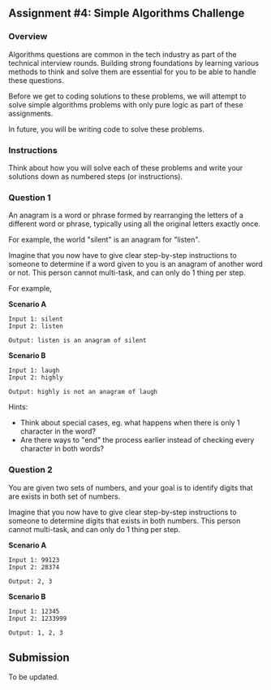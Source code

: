 ## Assignment #4: Simple Algorithms Challenge

### Overview

Algorithms questions are common in the tech industry as part of the technical
interview rounds. Building strong foundations by learning various methods to
think and solve them are essential for you to be able to handle these questions.

Before we get to coding solutions to these problems, we will attempt to solve
simple algorithms problems with only pure logic as part of these assignments.

In future, you will be writing code to solve these problems.


### Instructions

Think about how you will solve each of these problems and write your solutions
down as numbered steps (or instructions).

### Question 1

An anagram is a word or phrase formed by rearranging the letters of a different
word or phrase, typically using all the original letters exactly once.

For example, the world "silent" is an anagram for "listen".

Imagine that you now have to give clear step-by-step instructions to someone
to determine if a word given to you is an anagram of another word or not. This
person cannot multi-task, and can only do 1 thing per step.

For example,

**Scenario A**
```
Input 1: silent
Input 2: listen

Output: listen is an anagram of silent
```

**Scenario B**
```
Input 1: laugh
Input 2: highly

Output: highly is not an anagram of laugh
```

Hints:
- Think about special cases, eg. what happens when there is only 1 character in the word?
- Are there ways to "end" the process earlier instead of checking every character in both words?


### Question 2

You are given two sets of numbers, and your goal is to identify digits that are
exists in both set of numbers.

Imagine that you now have to give clear step-by-step instructions to someone
to determine digits that exists in both numbers. This person cannot multi-task,
and can only do 1 thing per step.

**Scenario A**
```
Input 1: 99123
Input 2: 28374

Output: 2, 3
```

**Scenario B**
```
Input 1: 12345
Input 2: 1233999

Output: 1, 2, 3
```

## Submission

To be updated.
